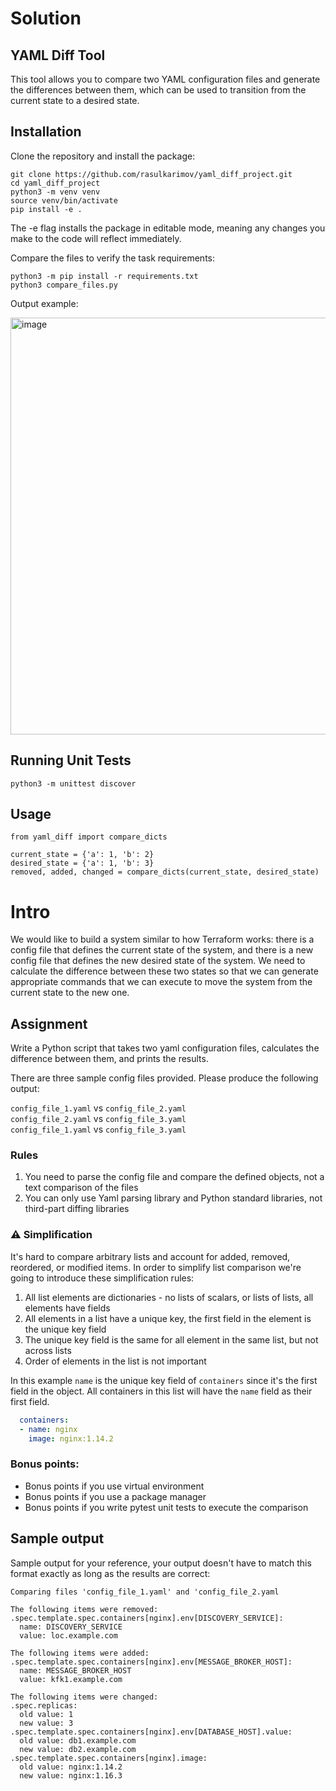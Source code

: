 # Solution
## YAML Diff Tool

This tool allows you to compare two YAML configuration files and generate the differences between them, which can be used to transition from the current state to a desired state.

## Installation

Clone the repository and install the package:
```text
git clone https://github.com/rasulkarimov/yaml_diff_project.git
cd yaml_diff_project
python3 -m venv venv
source venv/bin/activate
pip install -e .
```
The -e flag installs the package in editable mode, meaning any changes you make to the code will reflect immediately.

Compare the files to verify the task requirements:
```text
python3 -m pip install -r requirements.txt
python3 compare_files.py
```

Output example:

<img width="667" alt="image" src="https://github.com/user-attachments/assets/d8f5f467-1ae3-44fa-8fae-eeaf1f5eed11">

## Running Unit Tests
```text
python3 -m unittest discover
```

## Usage
```text
from yaml_diff import compare_dicts

current_state = {'a': 1, 'b': 2}
desired_state = {'a': 1, 'b': 3}
removed, added, changed = compare_dicts(current_state, desired_state)
```

# Intro

We would like to build a system similar to how Terraform works: there is a config file that defines
the current state of the system, and there is a new config file that defines the new desired state
of the system. We need to calculate the difference between these two states so that we can generate
appropriate commands that we can execute to move the system from the current state to the new one.

## Assignment

Write a Python script that takes two yaml configuration files, calculates the difference between them,
and prints the results.

There are three sample config files provided. Please produce the following output:

`config_file_1.yaml` vs `config_file_2.yaml`  
`config_file_2.yaml` vs `config_file_3.yaml`  
`config_file_1.yaml` vs `config_file_3.yaml`  


### Rules

1. You need to parse the config file and compare the defined objects, not a text comparison of the files  
2. You can only use Yaml parsing library and Python standard libraries, not third-part diffing libraries


### ⚠️ Simplification

It's hard to compare arbitrary lists and account for added, removed, reordered, or modified items.
In order to simplify list comparison we're going to introduce these simplification rules:

1. All list elements are dictionaries - no lists of scalars, or lists of lists, all elements have fields
2. All elements in a list have a unique key, the first field in the element is the unique key field
3. The unique key field is the same for all element in the same list, but not across lists
4. Order of elements in the list is not important

In this example `name` is the unique key field of `containers` since it's the first field in the object.
All containers in this list will have the `name` field as their first field.

```yaml
  containers:
  - name: nginx
    image: nginx:1.14.2
```

### Bonus points:

- Bonus points if you use virtual environment
- Bonus points if you use a package manager
- Bonus points if you write pytest unit tests to execute the comparison


## Sample output

Sample output for your reference, your output doesn't have to match this format exactly
as long as the results are correct:

```text
Comparing files 'config_file_1.yaml' and 'config_file_2.yaml

The following items were removed:
.spec.template.spec.containers[nginx].env[DISCOVERY_SERVICE]:
  name: DISCOVERY_SERVICE
  value: loc.example.com

The following items were added:
.spec.template.spec.containers[nginx].env[MESSAGE_BROKER_HOST]:
  name: MESSAGE_BROKER_HOST
  value: kfk1.example.com

The following items were changed:
.spec.replicas:
  old value: 1
  new value: 3
.spec.template.spec.containers[nginx].env[DATABASE_HOST].value:
  old value: db1.example.com
  new value: db2.example.com
.spec.template.spec.containers[nginx].image:
  old value: nginx:1.14.2
  new value: nginx:1.16.3
```

